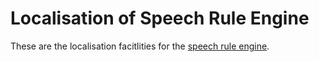 # Localisation of Speech Rule Engine

These are the localisation facitlities for the [speech rule engine](https://speechruleengine.org).

